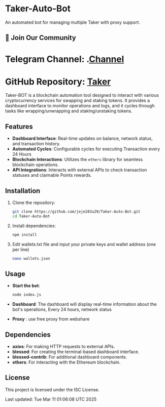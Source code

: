 # Taker-Auto-Bot
An automated bot for managing multiple Taker with proxy support.

## 📢 Join Our Community

# Telegram Channel: .[Channel](https://t.me/Offical_Im_kazuha)
# GitHub Repository: [Taker](https://github.com/Kazuha787/Taker-Auto-Bot.git)

Taker-BOT is a blockchain automation tool designed to interact with various cryptocurrency services for swapping and staking tokens. It provides a dashboard interface to monitor operations and logs, and it cycles through tasks like wrapping/unwrapping and staking/unstaking tokens.

## Features

- **Dashboard Interface**: Real-time updates on balance, network status, and transaction history.
- **Automated Cycles**: Configurable cycles for executing Transaction every 24 Hours 
- **Blockchain Interactions**: Utilizes the `ethers` library for seamless blockchain operations.
- **API Integrations**: Interacts with external APIs to check transaction statuses and claimable Points rewards.

## Installation

1. Clone the repository:

   ```bash
   git clone https://github.com/jeje283u29/Taker-Auto-Bot.git
   cd Taker-Auto-Bot
   ```

2. Install dependencies:

   ```bash
   npm install
   ```

3. Edit wallets.txt file and input your private keys and wallet address (one per line)

   ```bash
   nano wallets.json
   ```

## Usage

- **Start the bot**:

  ```bash
  node index.js
  ```

- **Dashboard**: The dashboard will display real-time information about the bot's operations, Every 24 hours, network status
- **Proxy** : use free proxy from webshare

## Dependencies

- **axios**: For making HTTP requests to external APIs.
- **blessed**: For creating the terminal-based dashboard interface.
- **blessed-contrib**: For additional dashboard components.
- **ethers**: For interacting with the Ethereum blockchain.

## License

This project is licensed under the ISC License.

Last updated: Tue Mar 11 01:06:08 UTC 2025
